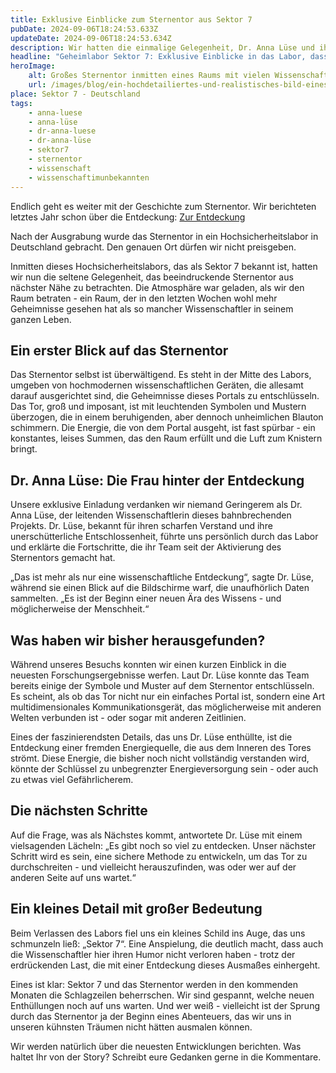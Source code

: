 ```yaml
---
title: Exklusive Einblicke zum Sternentor aus Sektor 7
pubDate: 2024-09-06T18:24:53.633Z
updateDate: 2024-09-06T18:24:53.634Z
description: Wir hatten die einmalige Gelegenheit, Dr. Anna Lüse und ihr Team im Geheimlabor Sektor 7 zu besuchen. Hier wird das sagenumwobene Sternentor untersucht.
headline: "Geheimlabor Sektor 7: Exklusive Einblicke in das Labor, dass das Sternentor aktiviert hat"
heroImage:
    alt: Großes Sternentor inmitten eines Raums mit vielen Wissenschaftlern
    url: /images/blog/ein-hochdetailiertes-und-realistisches-bild-eines-stargates-das-sich-in-einem-high-tech-labor-befindet.webp
place: Sektor 7 - Deutschland
tags:
    - anna-luese
    - anna-lüse
    - dr-anna-luese
    - dr-anna-lüse
    - sektor7
    - sternentor
    - wissenschaft
    - wissenschaftimunbekannten
---
```


Endlich geht es weiter mit der Geschichte zum Sternentor. Wir berichteten letztes Jahr schon über die Entdeckung:
[Zur Entdeckung](./antikes-sternentor-entdeckung-speyer.md)

Nach der Ausgrabung wurde das Sternentor in ein Hochsicherheitslabor in Deutschland gebracht. Den genauen Ort dürfen wir nicht preisgeben.

Inmitten dieses Hochsicherheitslabors, das als Sektor 7 bekannt ist, hatten wir nun die seltene Gelegenheit, das beeindruckende Sternentor aus nächster Nähe zu betrachten. Die Atmosphäre war geladen, als wir den Raum betraten - ein Raum, der in den letzten Wochen wohl mehr Geheimnisse gesehen hat als so mancher Wissenschaftler in seinem ganzen Leben.

## Ein erster Blick auf das Sternentor

Das Sternentor selbst ist überwältigend. Es steht in der Mitte des Labors, umgeben von hochmodernen wissenschaftlichen Geräten, die allesamt darauf ausgerichtet sind, die Geheimnisse dieses Portals zu entschlüsseln. Das Tor, groß und imposant, ist mit leuchtenden Symbolen und Mustern überzogen, die in einem beruhigenden, aber dennoch unheimlichen Blauton schimmern. Die Energie, die von dem Portal ausgeht, ist fast spürbar - ein konstantes, leises Summen, das den Raum erfüllt und die Luft zum Knistern bringt.

## Dr. Anna Lüse: Die Frau hinter der Entdeckung

Unsere exklusive Einladung verdanken wir niemand Geringerem als Dr. Anna Lüse, der leitenden Wissenschaftlerin dieses bahnbrechenden Projekts. Dr. Lüse, bekannt für ihren scharfen Verstand und ihre unerschütterliche Entschlossenheit, führte uns persönlich durch das Labor und erklärte die Fortschritte, die ihr Team seit der Aktivierung des Sternentors gemacht hat.

„Das ist mehr als nur eine wissenschaftliche Entdeckung“, sagte Dr. Lüse, während sie einen Blick auf die Bildschirme warf, die unaufhörlich Daten sammelten. „Es ist der Beginn einer neuen Ära des Wissens - und möglicherweise der Menschheit.“

## Was haben wir bisher herausgefunden?

Während unseres Besuchs konnten wir einen kurzen Einblick in die neuesten Forschungsergebnisse werfen. Laut Dr. Lüse konnte das Team bereits einige der Symbole und Muster auf dem Sternentor entschlüsseln. Es scheint, als ob das Tor nicht nur ein einfaches Portal ist, sondern eine Art multidimensionales Kommunikationsgerät, das möglicherweise mit anderen Welten verbunden ist - oder sogar mit anderen Zeitlinien.

Eines der faszinierendsten Details, das uns Dr. Lüse enthüllte, ist die Entdeckung einer fremden Energiequelle, die aus dem Inneren des Tores strömt. Diese Energie, die bisher noch nicht vollständig verstanden wird, könnte der Schlüssel zu unbegrenzter Energieversorgung sein - oder auch zu etwas viel Gefährlicherem.

## Die nächsten Schritte

Auf die Frage, was als Nächstes kommt, antwortete Dr. Lüse mit einem vielsagenden Lächeln: „Es gibt noch so viel zu entdecken. Unser nächster Schritt wird es sein, eine sichere Methode zu entwickeln, um das Tor zu durchschreiten - und vielleicht herauszufinden, was oder wer auf der anderen Seite auf uns wartet.“

## Ein kleines Detail mit großer Bedeutung

Beim Verlassen des Labors fiel uns ein kleines Schild ins Auge, das uns schmunzeln ließ: „Sektor 7“. Eine Anspielung, die deutlich macht, dass auch die Wissenschaftler hier ihren Humor nicht verloren haben - trotz der erdrückenden Last, die mit einer Entdeckung dieses Ausmaßes einhergeht.

Eines ist klar: Sektor 7 und das Sternentor werden in den kommenden Monaten die Schlagzeilen beherrschen. Wir sind gespannt, welche neuen Enthüllungen noch auf uns warten. Und wer weiß - vielleicht ist der Sprung durch das Sternentor ja der Beginn eines Abenteuers, das wir uns in unseren kühnsten Träumen nicht hätten ausmalen können.

Wir werden natürlich über die neuesten Entwicklungen berichten. Was haltet Ihr von der Story? Schreibt eure Gedanken gerne in die Kommentare.
